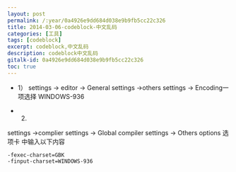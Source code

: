 ```yaml
---
layout: post
permalink: /:year/0a4926e9dd684d038e9b9fb5cc22c326
title: 2014-03-06-codeblock-中文乱码
categories: [工具]
tags: [codeblock]
excerpt: codeblock,中文乱码
description: codeblock中文乱码
gitalk-id: 0a4926e9dd684d038e9b9fb5cc22c326
toc: true
---
```


* 1）
settings -> editor -> General settings
->others settings ->   Encoding一项选择 WINDOWS-936

* 2)
settings ->complier settings -> Global compiler settings
-> Others options 选项卡 中输入以下内容

```
-fexec-charset=GBK
-finput-charset=WINDOWS-936
```


